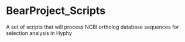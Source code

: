 # BearProject_Scripts
A set of scripts that will process NCBI ortholog database sequences for selection analysis in Hyphy
